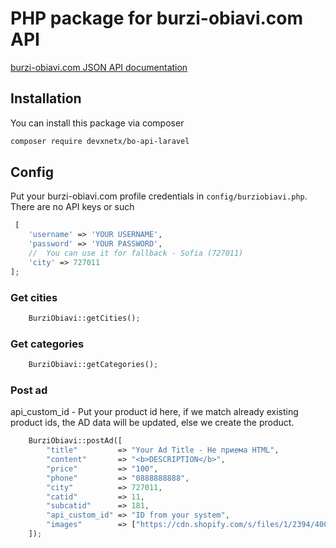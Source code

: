 # PHP package for burzi-obiavi.com API

[burzi-obiavi.com JSON API documentation](https://documenter.getpostman.com/view/17578164/2s9Y5SW5Us#cde58389-c1f6-484a-b156-a08fd7c6a752)

## Installation

You can install this package via composer

```bash
composer require devxnetx/bo-api-laravel
```

## Config

Put your burzi-obiavi.com profile credentials in `config/burziobiavi.php`. There are no API keys or such

```php
 [
    'username' => 'YOUR USERNAME',
    'password' => 'YOUR PASSWORD',
    //  You can use it for fallback - Sofia (727011)
    'city' => 727011
];
```

### Get cities

```php
    BurziObiavi::getCities();
```

### Get categories

```php
    BurziObiavi::getCategories();
```

### Post ad

api_custom_id - Put your product id here, if we match already existing product ids, the AD data will be updated, else we
create the product.

```php
    BurziObiavi::postAd([
        "title"         => "Your Ad Title - Не приема HTML",
        "content"       => "<b>DESCRIPTION</b>",
        "price"         => "100",
        "phone"         => "0888888888",
        "city"          => 727011,
        "catid"         => 11,
        "subcatid"      => 181,
        "api_custom_id" => "ID from your system",
        "images"        => ["https://cdn.shopify.com/s/files/1/2394/4001/files/21_MAYO_e83d41cd-e674-4508-8d9a-267075361e02_480x480.jpg"]
    ]);
```